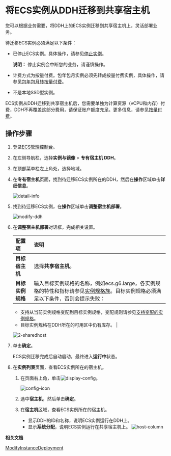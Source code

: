# 将ECS实例从DDH迁移到共享宿主机

您可以根据业务需要，将DDH上的ECS实例迁移到共享宿主机上，灵活部署业务。

待迁移ECS实例必须满足以下条件：

-   已停止ECS实例。具体操作，请参见[停止实例](/cn.zh-CN/实例/管理实例/停止实例.md)。

    **说明：** 停止实例会中断您的业务，请谨慎操作。

-   计费方式为按量付费。包年包月实例必须先转成按量付费实例，具体操作，请参见[包年包月转按量付费](/cn.zh-CN/产品计费/转换计费方式/包年包月转按量付费.md)。
-   不是本地SSD型实例。

ECS实例从DDH迁移到共享宿主机后，您需要单独为计算资源（vCPU和内存）付费，DDH不再覆盖这部分费用，请保证账户额度充足。更多信息，请参见[按量付费](/cn.zh-CN/产品计费/计费方式/按量付费.md)。

## 操作步骤

1.  登录[ECS管理控制台](https://ecs.console.aliyun.com)。

2.  在左侧导航栏，选择**实例与镜像** \> **专有宿主机 DDH**。

3.  在顶部菜单栏左上角处，选择地域。

4.  在**专有宿主机**页面，找到待迁移ECS实例所在的DDH，然后在**操作**区域单击**详细信息**。

    ![detail-info](https://static-aliyun-doc.oss-accelerate.aliyuncs.com/assets/img/zh-CN/9313718061/p201811.png)

5.  找到待迁移ECS实例，在**操作**区域单击**调整宿主机部署**。

    ![modify-ddh](https://static-aliyun-doc.oss-accelerate.aliyuncs.com/assets/img/zh-CN/9313718061/p201812.png)

6.  在**调整宿主机部署**对话框，完成相关设置。

    |配置项|说明|
    |:--|:-|
    |**目标宿主机**|选择**共享宿主机**。|
    |**目标实例规格**|输入目标实例规格的名称，例如ecs.g6.large，各实例规格的特性和指标请参见[实例规格族](/cn.zh-CN/实例/实例规格族.md)。目标实例规格必须满足以下条件，否则会提示失败：

    -   支持从当前实例规格变配到目标实例规格，变配规则请参见[支持变配的实例规格](/cn.zh-CN/实例/升降配实例/支持变配的实例规格.md)。
    -   目标实例规格在DDH所在的可用区中仍有库存。 |

    ![2-sharedhost](https://static-aliyun-doc.oss-accelerate.aliyuncs.com/assets/img/zh-CN/9555718061/p201840.png)

7.  单击**确定**。

    ECS实例迁移完成后自动启动，最终进入**运行中**状态。

8.  在**实例列表**页面，查看ECS实例所在的宿主机。

    1.  在页面右上角，单击![display-config](https://static-aliyun-doc.oss-accelerate.aliyuncs.com/assets/img/zh-CN/6634341061/p171315.png)。

        ![config-icon](https://static-aliyun-doc.oss-accelerate.aliyuncs.com/assets/img/zh-CN/2444718061/p201815.png)

    2.  选中**宿主机**，然后单击**确定**。

    3.  在**宿主机**区域，查看ECS实例所在的宿主机。

        -   显示DDH的ID和名称，说明ECS实例运行在DDH上。
        -   显示**系统分配**，说明ECS实例运行在共享宿主机上。
        ![host-column](https://static-aliyun-doc.oss-accelerate.aliyuncs.com/assets/img/zh-CN/2444718061/p201816.png)


**相关文档**  


[ModifyInstanceDeployment](/cn.zh-CN/API参考/专有宿主机/ModifyInstanceDeployment.md)

